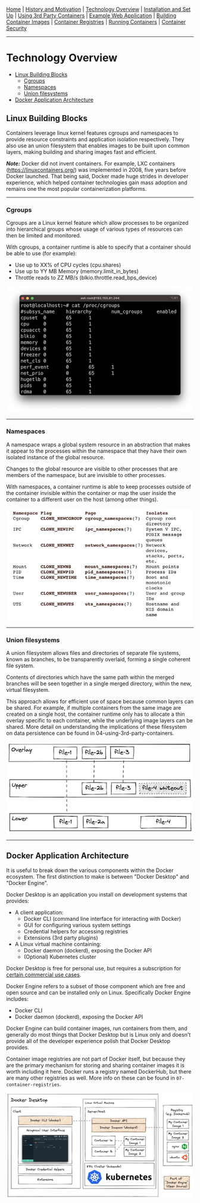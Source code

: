 [Home](../README.md) | [History and Motivation](../01-history-and-motivation/README.md)
| [Technology Overview](../02-technology-overview/README.md)
| [Installation and Set Up](../03-installation-and-set-up/README.md)
| [Using 3rd Party Containers](../04-using-3rd-party-containers/README.md)
| [Example Web Application](../05-example-web-application/README.md)
| [Building Container Images](../06-building-container-images/README.md)
| [Container Registries](../07-container-registries/README.md)
| [Running Containers](../08-running-containers/README.md)
| [Container Security](../09-container-security/README.md)


---

# Technology Overview

<!-- no toc -->
- [Linux Building Blocks](#linux-building-blocks)
  - [Cgroups](#cgroups)
  - [Namespaces](#namespaces)
  - [Union filesystems](#union-filesystems)
- [Docker Application Architecture](#docker-application-architecture)

## Linux Building Blocks

Containers leverage linux kernel features cgroups and namespaces to provide resource constraints and application isolation respectively. They also use an union filesystem that enables images to be built upon common layers, making building and sharing images fast and efficient.

***Note:*** Docker did not invent containers. For example, LXC containers (https://linuxcontainers.org/) was implemented in 2008, five years before Docker launched. That being said, Docker made huge strides in developer experience, which helped container technologies gain mass adoption and remains one the most popular containerization platforms.

---

### Cgroups
Cgroups are a Linux kernel feature which allow processes to be organized into hierarchical groups whose usage of various types of resources can then be limited and monitored. 

With cgroups, a container runtime is able to specify that a container should be able to use (for example):
* Use up to XX% of CPU cycles (cpu.shares)
* Use up to YY MB Memory (memory.limit_in_bytes)
* Throttle reads to ZZ MB/s (blkio.throttle.read_bps_device)

![](./readme-assets/cgroups.jpg) 

---

### Namespaces 

A namespace wraps a global system resource in an abstraction that makes it appear to the processes within the namespace that they have their own isolated instance of the global resource. 

Changes to the global resource are visible to other processes that are members of the namespace, but are invisible to other processes.

With namespaces, a container runtime is able to keep processes outside of the container invisible within the container or map the user inside the container to a different user on the host (among other things).

![](./readme-assets/namespaces.jpg) 

---

### Union filesystems

A union filesystem allows files and directories of separate file systems, known as branches, to be transparently overlaid, forming a single coherent file system. 

Contents of directories which have the same path within the merged branches will be seen together in a single merged directory, within the new, virtual filesystem.

This approach allows for efficient use of space because common layers can be shared. For example, if multiple containers from the same image are created on a single host, the container runtime only has to allocate a thin overlay specific to each container, while the underlying image layers can be shared. More detail on understanding the implications of these filesystem on data persistence can be found in 04-using-3rd-party-containers.

![](./readme-assets/overlayfs.jpg) 

---

## Docker Application Architecture

It is useful to break down the various components within the Docker ecosystem. The first distinction to make is between "Docker Desktop" and "Docker Engine".

Docker Desktop is an application you install on development systems that provides:
- A client application:
  - Docker CLI (command line interface for interacting with Docker)
  - GUI for configuring various system settings
  - Credential helpers for accessing registries
  - Extensions (3rd party plugins)
- A Linux virtual machine containing:
  - Docker daemon (dockerd), exposing the Docker API
  - (Optional) Kubernetes cluster

Docker Desktop is free for personal use, but requires a subscription for [certain commercial use cases](https://www.docker.com/pricing/faq/).

Docker Engine refers to a subset of those component which are free and open source and can be installed only on Linux. Specifically Docker Engine includes:
- Docker CLI
- Docker daemon (dockerd), exposing the Docker API

Docker Engine can build container images, run containers from them, and generally do most things that Docker Desktop but is Linux only and doesn't provide all of the developer experience polish that Docker Desktop provides.

Container image registries are not part of Docker itself, but because they are the primary mechanism for storing and sharing container images it is worth including it here. Docker runs a registry named DockerHub, but there are many other registries as well. More info on these can be found in `07-container-registries`.

![](./readme-assets/docker-architecture.jpg) 

